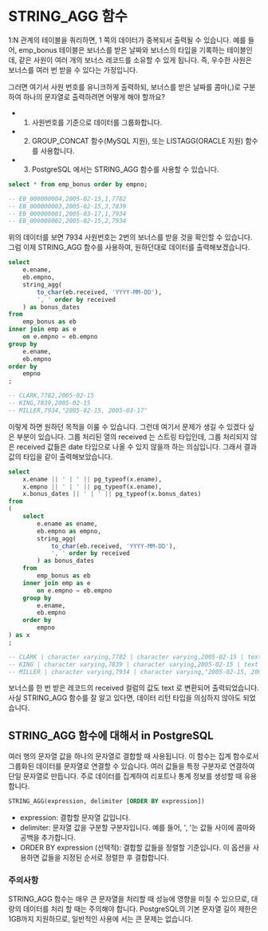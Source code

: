 # STRING_AGG 함수

1:N 관계의 테이블을 쿼리하면, 1 쪽의 데이터가 중복되서 출력될 수 있습니다. 예를 들어, emp_bonus
테이블은 보너스를 받은 날짜와 보너스의 타입을 기록하는 테이블인데, 같은 사원이 여러 개의 보너스 레코드를
소유할 수 있게 됩니다. 즉, 우수한 사원은 보너스를 여러 번 받을 수 있다는 가정입니다.

그러면 여기서 사원 번호를 유니크하게 출력하되, 보너스를 받은 날짜를 콤마(,)로 구분하여 하나의 문자열로
출력하려면 어떻게 해야 할까요?

- 1. 사원번호를 기준으로 데이터를 그룹화합니다.
- 2. GROUP_CONCAT 함수(MySQL 지원), 또는 LISTAGG(ORACLE 지원) 함수를 사용합니다.
- 3. PostgreSQL 에서는 STRING_AGG 함수를 사용할 수 있습니다.

```sql
select * from emp_bonus order by empno;

-- EB_000000004,2005-02-15,1,7782
-- EB_000000003,2005-02-15,3,7839
-- EB_000000001,2005-03-17,1,7934
-- EB_000000002,2005-02-15,2,7934
```

위의 데이터를 보면 7934 사원번호는 2번의 보너스를 받을 것을 확인할 수 있습니다. 그럼 이제
STRING_AGG 함수를 사용하여, 원하던대로 데이터를 출력해보겠습니다.

```sql
select
    e.ename,
    eb.empno,
    string_agg(
        to_char(eb.received, 'YYYY-MM-DD'),
        ', ' order by received
    ) as bonus_dates
from
    emp_bonus as eb
inner join emp as e
    on e.empno = eb.empno
group by
    e.ename,
    eb.empno
order by
    empno
;

-- CLARK,7782,2005-02-15
-- KING,7839,2005-02-15
-- MILLER,7934,"2005-02-15, 2005-03-17"
```

이렇게 하면 원하던 목적을 이룰 수 있습니다. 그런데 여기서 문제가 생길 수 있겠다 싶은 부분이 있습니다.
그룹 처리된 열의 received 는 스트링 타입인데, 그룹 처리되지 않은 received 값들은 date 타입으로
나올 수 있지 않을까 하는 의심입니다. 그래서 결과 값의 타입을 같이 출력해보았습니다.

```sql
select
    x.ename || ' | ' || pg_typeof(x.ename),
    x.empno || ' | ' || pg_typeof(x.ename),
    x.bonus_dates || ' | ' || pg_typeof(x.bonus_dates)
from
(
    select
        e.ename as ename,
        eb.empno as empno,
        string_agg(
            to_char(eb.received, 'YYYY-MM-DD'),
            ', ' order by received
        ) as bonus_dates
    from
        emp_bonus as eb
    inner join emp as e
        on e.empno = eb.empno
    group by
        e.ename,
        eb.empno
    order by
        empno
) as x
;

-- CLARK | character varying,7782 | character varying,2005-02-15 | text
-- KING | character varying,7839 | character varying,2005-02-15 | text
-- MILLER | character varying,7934 | character varying,"2005-02-15, 2005-03-17 | text"
```

보너스를 한 번 받은 레코드의 received 컬럼의 값도 text 로 변환되어 출력되었습니다.
사실 STRING_AGG 함수를 잘 알고 있다면, 데이터 리턴 타입을 의심하지 않아도 되었습니다.

## STRING_AGG 함수에 대해서 in PostgreSQL

여러 행의 문자열 값을 하나의 문자열로 결합할 때 사용됩니다. 이 함수는 집계 함수로서 그룹화된 데이터를
문자열로 연결할 수 있습니다. 여러 값들을 특정 구분자로 연결하여 단일 문자열로 만듭니다. 주로 데이터를
집계하여 리포트나 통계 정보를 생성할 때 유용합니다.

```sql
STRING_AGG(expression, delimiter [ORDER BY expression])
```

- expression: 결합할 문자열 값입니다.
- delimiter: 문자열 값을 구분할 구분자입니다. 예를 들어, ', '는 값들 사이에 콤마와 공백을 추가합니다.
- ORDER BY expression (선택적): 결합할 값들을 정렬할 기준입니다. 이 옵션을 사용하면 값들을
  지정된 순서로 정렬한 후 결합합니다.

### 주의사항

STRING_AGG 함수는 매우 큰 문자열을 처리할 때 성능에 영향을 미칠 수 있으므로, 대량의 데이터를 처리
할 때는 주의해야 합니다. PostgreSQL의 기본 문자열 길이 제한은 1GB까지 지원하므로, 일반적인 사용에
서는 큰 문제는 없습니다.

